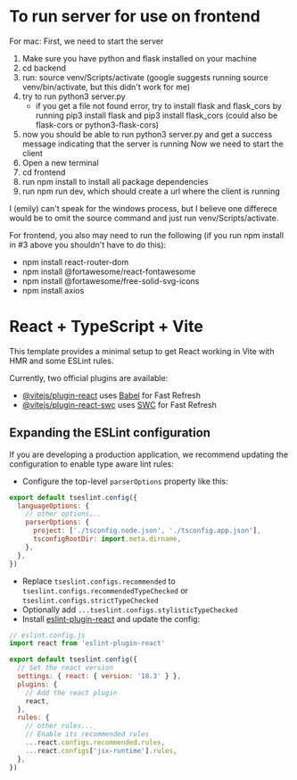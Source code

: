 # To run server for use on frontend
For mac:
  First, we need to start the server
  1. Make sure you have python and flask installed on your machine
  2. cd backend
  3. run: source venv/Scripts/activate (google suggests running source venv/bin/activate, but this didn't work for me)
  4. try to run python3 server.py
        - if you get a file not found error, try to install flask and flask_cors by running pip3 install flask and pip3 install flask_cors (could also be flask-cors or python3-flask-cors)
  5. now you should be able to run python3 server.py and get a success message indicating that the server is running
  Now we need to start the client
  1. Open a new terminal
  2. cd frontend
  3. run npm install to install all package dependencies
  4. run npm run dev, which should create a url where the client is running


I (emily) can't speak for the windows process, but I believe one differece would be to omit the source command and just run venv/Scripts/activate. 

For frontend, you also may need to run the following (if you run npm install in #3 above you shouldn't have to do this):
- npm install react-router-dom
- npm install @fortawesome/react-fontawesome
- npm install @fortawesome/free-solid-svg-icons
- npm install axios











# React + TypeScript + Vite

This template provides a minimal setup to get React working in Vite with HMR and some ESLint rules.

Currently, two official plugins are available:

- [@vitejs/plugin-react](https://github.com/vitejs/vite-plugin-react/blob/main/packages/plugin-react/README.md) uses [Babel](https://babeljs.io/) for Fast Refresh
- [@vitejs/plugin-react-swc](https://github.com/vitejs/vite-plugin-react-swc) uses [SWC](https://swc.rs/) for Fast Refresh

## Expanding the ESLint configuration

If you are developing a production application, we recommend updating the configuration to enable type aware lint rules:

- Configure the top-level `parserOptions` property like this:

```js
export default tseslint.config({
  languageOptions: {
    // other options...
    parserOptions: {
      project: ['./tsconfig.node.json', './tsconfig.app.json'],
      tsconfigRootDir: import.meta.dirname,
    },
  },
})
```

- Replace `tseslint.configs.recommended` to `tseslint.configs.recommendedTypeChecked` or `tseslint.configs.strictTypeChecked`
- Optionally add `...tseslint.configs.stylisticTypeChecked`
- Install [eslint-plugin-react](https://github.com/jsx-eslint/eslint-plugin-react) and update the config:

```js
// eslint.config.js
import react from 'eslint-plugin-react'

export default tseslint.config({
  // Set the react version
  settings: { react: { version: '18.3' } },
  plugins: {
    // Add the react plugin
    react,
  },
  rules: {
    // other rules...
    // Enable its recommended rules
    ...react.configs.recommended.rules,
    ...react.configs['jsx-runtime'].rules,
  },
})
```
